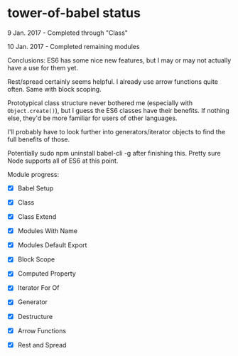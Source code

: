 # tower-of-babel status

9 Jan. 2017 - Completed through "Class"

10 Jan. 2017 - Completed remaining modules

Conclusions: ES6 has some nice new features, but I may or may not actually have a use for them yet.

Rest/spread certainly seems helpful.
I already use arrow functions quite often.
Same with block scoping.

Prototypical class structure never bothered me (especially with `Object.create()`), but I guess the ES6 classes have their benefits.
If nothing else, they'd be more familiar for users of other languages.

I'll probably have to look further into generators/iterator objects to find the full benefits of those.

Potentially sudo npm uninstall babel-cli -g after finishing this.
Pretty sure Node supports all of ES6 at this point.

Module progress:

- [x] Babel Setup

- [x] Class

- [x] Class Extend

- [x] Modules With Name

- [x] Modules Default Export

- [x] Block Scope

- [x] Computed Property

- [x] Iterator For Of

- [x] Generator

- [x] Destructure

- [x] Arrow Functions

- [x] Rest and Spread
